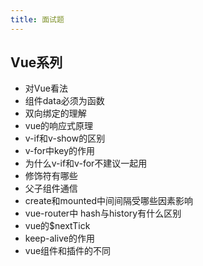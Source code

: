 ```yaml
---
title: 面试题
---
```


## Vue系列
* 对Vue看法
* 组件data必须为函数
* 双向绑定的理解
* vue的响应式原理
* v-if和v-show的区别
* v-for中key的作用
* 为什么v-if和v-for不建议一起用
* 修饰符有哪些
* 父子组件通信
* create和mounted中间间隔受哪些因素影响
* vue-router中 hash与history有什么区别
* vue的$nextTick
* keep-alive的作用
* vue组件和插件的不同


